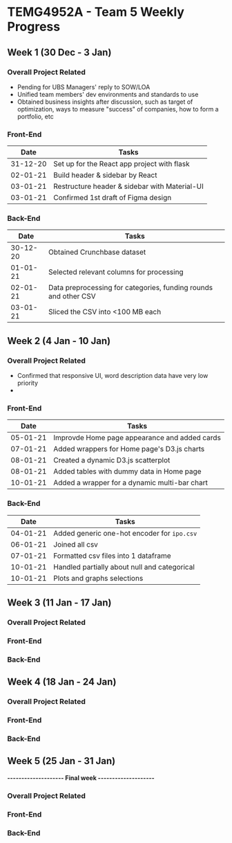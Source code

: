 # TEMG4952A - Team 5 Weekly Progress

## Week 1 (30 Dec - 3 Jan)

### Overall Project Related
* Pending for UBS Managers' reply to SOW/LOA
* Unified team members' dev environments and standards to use
* Obtained business insights after discussion, such as target of optimization, ways to measure "success" of companies, how to form a portfolio, etc

### Front-End
| Date     | Tasks                                         |
|----------|-----------------------------------------------|
| 31-12-20 | Set up for the React app project with flask   |
| 02-01-21 | Build header & sidebar by React               |
| 03-01-21 | Restructure header & sidebar with Material-UI |
| 03-01-21 | Confirmed 1st draft of Figma design           |

### Back-End
| Date     | Tasks                                    |
|----------|------------------------------------------|
| 30-12-20 | Obtained Crunchbase dataset              |
| 01-01-21 | Selected relevant columns for processing |
| 02-01-21 | Data preprocessing for categories, funding rounds and other CSV |
| 03-01-21 | Sliced the CSV into <100 MB each         |

## Week 2 (4 Jan - 10 Jan)
### Overall Project Related
* Confirmed that responsive UI, word description data have very low priority
* 
### Front-End
| Date     | Tasks                                         |
|----------|-----------------------------------------------|
| 05-01-21 | Improvde Home page appearance and added cards |
| 07-01-21 | Added wrappers for Home page's D3.js charts   |
| 08-01-21 | Created a dynamic D3.js scatterplot           |
| 08-01-21 | Added tables with dummy data in Home page     |
| 10-01-21 | Added a wrapper for a dynamic multi-bar chart |

### Back-End
| Date     | Tasks                                       |
|----------|---------------------------------------------|
| 04-01-21 | Added generic one-hot encoder for `ipo.csv` |
| 06-01-21 | Joined all csv                              |
| 07-01-21 | Formatted csv files into 1 dataframe        |
| 10-01-21 | Handled partially about null and categorical|
| 10-01-21 | Plots and graphs selections                 |


## Week 3 (11 Jan - 17 Jan)
### Overall Project Related
### Front-End
### Back-End

## Week 4 (18 Jan - 24 Jan)
### Overall Project Related
### Front-End
### Back-End

## Week 5 (25 Jan - 31 Jan)
**--------------------    Final week    --------------------**
### Overall Project Related
### Front-End
### Back-End
